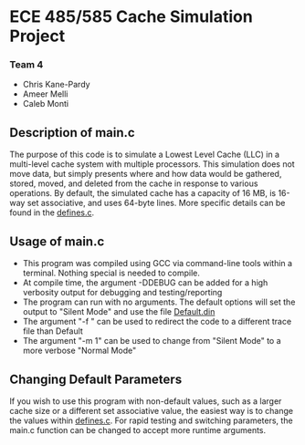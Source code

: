 # ECE 485/585 Cache Simulation Project
### Team 4
- Chris Kane-Pardy
- Ameer Melli
- Caleb Monti

## Description of main.c 
The purpose of this code is to simulate a Lowest Level Cache (LLC) in a multi-level cache system with multiple processors. This simulation does not move data, but simply presents where and how data would be gathered, stored, moved, and deleted from the cache in response to various operations. By default, the simulated cache has a capacity of 16 MB, is 16-way set associative, and uses 64-byte lines. More specific details can be found in the [defines.c](https://github.com/WhelpImAGhost/ECE485_Project_Team4/blob/main/defines.c).

## Usage of main.c
- This program was compiled using GCC via command-line tools within a terminal. Nothing special is needed to compile.
- At compile time, the argument -DDEBUG can be added for a high verbosity output for debugging and testing/reporting
- The program can run with no arguments. The default options will set the output to "Silent Mode" and use the file [Default.din](https://github.com/WhelpImAGhost/ECE485_Project_Team4/blob/main/Other_dins/Default.din)
- The argument "-f <filename>" can be used to redirect the code to a different trace file than Default
- The argument "-m 1" can be used to change from "Silent Mode" to a more verbose "Normal Mode"


## Changing Default Parameters
If you wish to use this program with non-default values, such as a larger cache size or a different set associative value, the easiest way is to change the values within  [defines.c](https://github.com/WhelpImAGhost/ECE485_Project_Team4/blob/main/defines.c). 
For rapid testing and switching parameters, the main.c function can be changed to accept more runtime arguments. 
